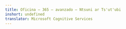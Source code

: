 ```yaml
---
title: Oficina — 365 — avanzado — Ntsuni ar Ts'ut'ubi
inshort: undefined
translator: Microsoft Cognitive Services
---
```




